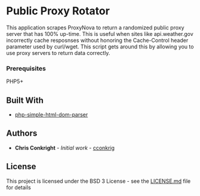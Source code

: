# Public Proxy Rotator

This application scrapes ProxyNova to return a randomized public proxy server that has 100% up-time. This is useful when sites like api.weather.gov incorrectly cache resposnses without honoring the Cache-Control header parameter used by curl/wget.  This script gets around this by allowing you to use proxy servers to return data correctly.


### Prerequisites

PHP5+

## Built With

* [php-simple-html-dom-parser](https://sourceforge.net/projects/simplehtmldom/files/)

## Authors

* **Chris Conkright** - *Initial work* - [cconkrig](https://github.com/cconkrig)

## License

This project is licensed under the BSD 3 License - see the [LICENSE.md](LICENSE) file for details
